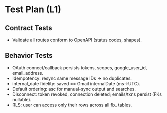 # Test Plan (L1)

## Contract Tests
- Validate all routes conform to OpenAPI (status codes, shapes).

## Behavior Tests
- OAuth connect/callback persists tokens, scopes, google_user_id, email_address.
- Idempotency: resync same message IDs -> no duplicates.
- internal_date fidelity: saved == Gmail internalDate (ms→UTC).
- Default ordering: asc for manual-sync output and searches.
- Disconnect: token revoked, connection deleted; emails/txns persist (FKs nullable).
- RLS: user can access only their rows across all fb_ tables.
